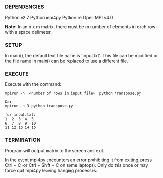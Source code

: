 ### DEPENDENCIES
Python v2.7
Python mpi4py
Python re
Open MPI v4.0

**Note:** In an n x m matrix, there must be m number of elements in each row with a 
space delimeter.

### SETUP
In main(), the default text file name is 'input.txt'. This file can be 
modified or the file name in main() can be replaced to use a different file. 

### EXECUTE
Execute with the command:

    mpirun -n  <number of rows in input file>  python transpose.py

    Ex:
    mpirun -n 3 python transpose.py

    for input.txt:
    1  2  3  4  5
    6  7  8  9  10
    11 12 13 14 15

### TERMINATION
Program will output matrix to the screen and exit. 

In the event mpi4py encounters an error prohibiting it from exiting, press 
Ctrl + C (or Ctrl + Shift + C on some laptops). Only do this once or may 
force quit mpi4py leaving hanging processes.


